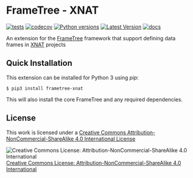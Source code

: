 # FrameTree - XNAT
[![tests](https://github.com/arcanaframework/frametree-xnat/actions/workflows/ci-cd.yml/badge.svg)](https://github.com/ArcanaFramework/frametree-xnat/actions/workflows/ci-cd.yml)
[![codecov](https://codecov.io/gh/arcanaframework/frametree-xnat/branch/main/graph/badge.svg?token=UIS0OGPST7)](https://codecov.io/gh/arcanaframework/frametree-xnat)
[![Python versions](https://img.shields.io/pypi/pyversions/frametree-xnat.svg)](https://pypi.python.org/pypi/frametree-xnat/)
[![Latest Version](https://img.shields.io/pypi/v/frametree-xnat.svg)](https://pypi.python.org/pypi/frametree-xnat/)
[![docs](https://img.shields.io/badge/docs-latest-brightgreen.svg?style=flat)](https://arcanaframework.github.io/frametree)

An extension for the [FrameTree](http://arcanaframework.github.io/framtree) framework that support defining data frames in [XNAT](https://xnat.org) projects

## Quick Installation

This extension can be installed for Python 3 using *pip*:

```
$ pip3 install frametree-xnat
```

This will also install the core FrameTree and any required dependencies.

## License

This work is licensed under a [Creative Commons Attribution-NonCommercial-ShareAlike 4.0 International License](http://creativecommons.org/licenses/by-nc-sa/4.0/)

![Creative Commons License: Attribution-NonCommercial-ShareAlike 4.0 International](https://i.creativecommons.org/l/by-nc-sa/4.0/88x31.png)
  [Creative Commons License: Attribution-NonCommercial-ShareAlike 4.0 International](http://creativecommons.org/licenses/by-nc-sa/4.0/)
